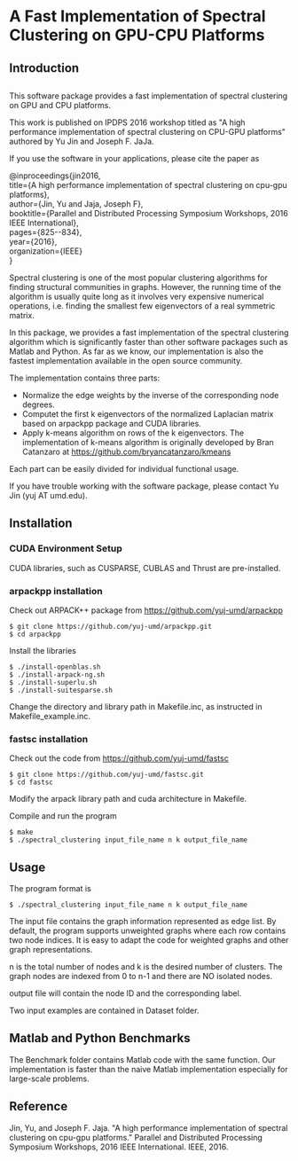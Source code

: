 # A Fast Implementation of Spectral Clustering on GPU-CPU Platforms

## Introduction
##

This software package provides a fast implementation of spectral clustering on GPU and CPU platforms. 

This work is published on IPDPS 2016 workshop titled as "A high performance implementation of spectral clustering on CPU-GPU platforms" authored by Yu Jin and Joseph F. JaJa. 

If you use the software in your applications, please cite the paper as


@inproceedings{jin2016,  
  title={A high performance implementation of spectral clustering on cpu-gpu platforms},  
  author={Jin, Yu and Jaja, Joseph F},  
  booktitle={Parallel and Distributed Processing Symposium Workshops, 2016 IEEE International},  
  pages={825--834},  
  year={2016},  
  organization={IEEE}  
}



Spectral clustering is one of the most popular clustering algorithms for finding structural communities in graphs. However, the running time of the algorithm is usually quite long as it involves very expensive numerical operations, i.e. finding the smallest few eigenvectors of a real symmetric matrix. 

In this package, we provides a fast implementation of the spectral clustering algorithm which is significantly faster than other software packages such as Matlab and Python. As far as we know, our implementation is also the fastest implementation available in the open source community. 

The implementation contains three parts:

- Normalize the edge weights by the inverse of the corresponding node degrees.
- Computet the first k eigenvectors of the normalized Laplacian matrix based on arpackpp package and CUDA libraries.
- Apply k-means algorithm on rows of the k eigenvectors. The implementation of k-means algorithm is originally developed by Bran Catanzaro at https://github.com/bryancatanzaro/kmeans

Each part can be easily divided for individual functional usage. 

If you have trouble working with the software package, please contact Yu Jin (yuj AT umd.edu).


## Installation
### CUDA Environment Setup
CUDA libraries, such as CUSPARSE, CUBLAS and Thrust are pre-installed. 

### arpackpp installation
Check out ARPACK++ package from https://github.com/yuj-umd/arpackpp

```
$ git clone https://github.com/yuj-umd/arpackpp.git
$ cd arpackpp
```

Install the libraries

```
$ ./install-openblas.sh
$ ./install-arpack-ng.sh
$ ./install-superlu.sh
$ ./install-suitesparse.sh

```
Change the directory and library path in Makefile.inc, as instructed in Makefile_example.inc.

### fastsc installation
Check out the code from https://github.com/yuj-umd/fastsc

```
$ git clone https://github.com/yuj-umd/fastsc.git
$ cd fastsc
```
Modify the arpack library path and cuda architecture in Makefile.

Compile and run the program
```
$ make
$ ./spectral_clustering input_file_name n k output_file_name
```

## Usage
The program format is 
```
$ ./spectral_clustering input_file_name n k output_file_name
```

The input file contains the graph information represented as edge list. By default, the program supports unweighted graphs where each row contains two node indices. It is easy to adapt the code for weighted graphs and other graph representations. 

n is the total number of nodes and k is the desired number of clusters. The graph nodes are indexed from 0 to n-1 and there are NO isolated nodes.

output file will contain the node ID and the corresponding label.

Two input examples are contained in Dataset folder.

## Matlab and Python Benchmarks
The Benchmark folder contains Matlab code with the same function. Our implementation is faster than the naive Matlab implementation especially for large-scale problems. 


## Reference
Jin, Yu, and Joseph F. Jaja. "A high performance implementation of spectral clustering on cpu-gpu platforms." Parallel and Distributed Processing Symposium Workshops, 2016 IEEE International. IEEE, 2016.
